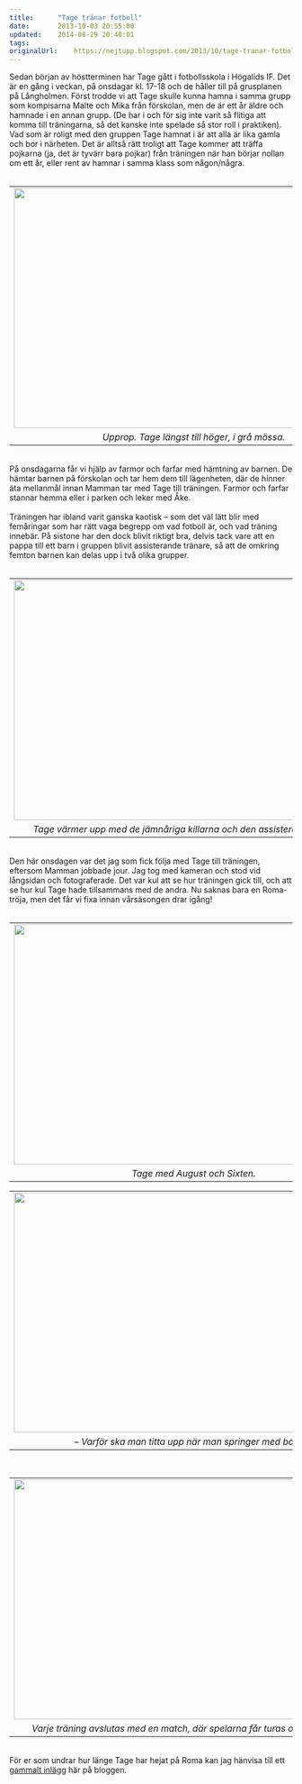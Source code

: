 ```yaml
---
title:		"Tage tränar fotboll"
date:		2013-10-03 20:55:00
updated:	2014-08-29 20:40:01
tags: 	
originalUrl:	https://nejtupp.blogspot.com/2013/10/tage-tranar-fotboll.html
---
```


<div class="p1">Sedan början av höstterminen har Tage gått i fotbollsskola i Högalids IF. Det är en gång i veckan, på onsdagar kl. 17-18 och de håller till på grusplanen på Långholmen. Först trodde vi att Tage skulle kunna hamna i samma grupp som kompisarna Malte och Mika från förskolan, men de är ett år äldre och hamnade i en annan grupp. (De har i och för sig inte varit så flitiga att komma till träningarna, så det kanske inte spelade så stor roll i praktiken). Vad som är roligt med den gruppen Tage hamnat i är att alla är lika gamla och bor i närheten. Det är alltså rätt troligt att Tage kommer att träffa pojkarna (ja, det är tyvärr bara pojkar) från träningen när han börjar nollan om ett år, eller rent av hamnar i samma klass som någon/några.<br><br><table align="center" cellpadding="0" cellspacing="0" class="tr-caption-container" style="margin-left: auto; margin-right: auto; text-align: center;"><tbody><tr><td style="text-align: center;"><img src="../../../../img/Fotbollstra%CC%88ning-PERK0884.jpg" height="426" width="640"></td></tr><tr><td class="tr-caption" style="text-align: center;"><i>Upprop. Tage längst till höger, i grå mössa.</i></td></tr></tbody></table></div><div class="p2"><br></div><div class="p1">På onsdagarna får vi hjälp av farmor och farfar med hämtning av barnen. De hämtar barnen på förskolan och tar hem dem till lägenheten, där de hinner äta mellanmål innan Mamman tar med Tage till träningen. Farmor och farfar stannar hemma eller i parken och leker med Åke.<br><br>Träningen har ibland varit ganska kaotisk – som det väl lätt blir med femåringar som har rätt vaga begrepp om vad fotboll är, och vad träning innebär. På sistone har den dock blivit riktigt bra, delvis tack vare att en pappa till ett barn i gruppen blivit assisterande tränare, så att de omkring femton barnen kan delas upp i två olika grupper.</div><div class="p2"><br><table align="center" cellpadding="0" cellspacing="0" class="tr-caption-container" style="margin-left: auto; margin-right: auto; text-align: center;"><tbody><tr><td style="text-align: center;"><img src="../../../../img/Fotbollstra%CC%88ning-PERK0888.jpg" height="426" width="640"></td></tr><tr><td class="tr-caption" style="text-align: center;"><i>Tage värmer upp med de jämnåriga killarna och den assisterande tränaren.</i></td></tr></tbody></table><br></div><div class="p1">Den här onsdagen var det jag som fick följa med Tage till träningen, eftersom Mamman jobbade jour. Jag tog med kameran och stod vid långsidan och fotograferade. Det var kul att se hur träningen gick till, och att se hur kul Tage hade tillsammans med de andra. Nu saknas bara en Roma-tröja, men det får vi fixa innan vårsäsongen drar igång!</div><div class="p2"><br><table align="center" cellpadding="0" cellspacing="0" class="tr-caption-container" style="margin-left: auto; margin-right: auto; text-align: center;"><tbody><tr><td style="text-align: center;"><img src="../../../../img/Fotbollstra%CC%88ning-PERK0892.jpg" height="426" width="640"></td></tr><tr><td class="tr-caption" style="text-align: center;"><i>Tage med August och Sixten.</i></td></tr></tbody></table></div><table align="center" cellpadding="0" cellspacing="0" class="tr-caption-container" style="margin-left: auto; margin-right: auto; text-align: center;"><tbody><tr><td style="text-align: center;"><img src="../../../../img/Fotbollstra%CC%88ning-PERK0910.jpg" height="426" width="640"></td></tr><tr><td class="tr-caption" style="text-align: center;"><i>– Varför ska man titta upp när man springer med bollen?</i></td></tr></tbody></table><br><table align="center" cellpadding="0" cellspacing="0" class="tr-caption-container" style="margin-left: auto; margin-right: auto; text-align: center;"><tbody><tr><td style="text-align: center;"><img src="../../../../img/Fotbollstra%CC%88ning-PERK0929.jpg" height="426" width="640"></td></tr><tr><td class="tr-caption" style="text-align: center;"><i>Varje träning avslutas med en match, där spelarna får turas om att stå i mål.</i></td></tr></tbody></table><div class="p1"><div class="separator" style="clear: both; text-align: center;"><br></div><div style="text-align: start;">För er som undrar hur länge Tage har hejat på Roma kan jag hänvisa till ett <a href="http://nejtupp.blogspot.com/2008/03/terblick-bb-och-hemkomst.html">gammalt inlägg</a> här på bloggen.</div></div>
<!-- no comments on this post -->